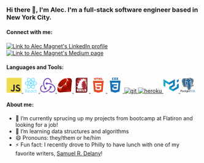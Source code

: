 ### Hi there 👋, I'm Alec. I'm a full-stack software engineer based in New York City. 

#### Connect with me: 

<a href="https://www.linkedin.com/in/alec-magnet/" target="_blank"><img align="center" src="https://raw.githubusercontent.com/rahuldkjain/github-profile-readme-generator/master/src/images/icons/Social/linked-in-alt.svg" alt="Link to Alec Magnet's LinkedIn profile" height="30" width="40" /></a>
<a href="https://medium.com/@alecmagnet" target="_blank"><img align="center" src="https://raw.githubusercontent.com/rahuldkjain/github-profile-readme-generator/master/src/images/icons/Social/medium.svg" alt="Link to Alec Magnet's Medium page" height="30" width="40" /></a>
</p>

#### Languages and Tools:

<a href="https://developer.mozilla.org/en-US/docs/Web/JavaScript" target="_blank"> <img src="https://raw.githubusercontent.com/devicons/devicon/master/icons/javascript/javascript-original.svg" alt="Javascript" width="40" height="40"/> </a> 
<a href="https://reactjs.org/" target="_blank"> <img src="https://raw.githubusercontent.com/devicons/devicon/master/icons/react/react-original-wordmark.svg" alt="React" width="40" height="40"/> </a> 
<a href="https://reactjs.org/" target="_blank"> <img src="https://raw.githubusercontent.com/devicons/devicon/master/icons/redux/redux-original.svg" alt="Redux" width="40" height="40"/> </a> 
<a href="https://www.ruby-lang.org/en/" target="_blank"> <img src="https://raw.githubusercontent.com/devicons/devicon/master/icons/ruby/ruby-original.svg" alt="Ruby" width="40" height="40"/> </a> 
<a href="https://rubyonrails.org" target="_blank"> <img src="https://raw.githubusercontent.com/devicons/devicon/master/icons/rails/rails-original-wordmark.svg" alt="Rails" width="40" height="40"/> </a> 
<a href="https://www.w3.org/html/" target="_blank"> <img src="https://raw.githubusercontent.com/devicons/devicon/master/icons/html5/html5-plain-wordmark.svg" alt="HTML5" width="40" height="40"/> </a>
<a href="https://www.w3schools.com/css/" target="_blank" > <img src="https://raw.githubusercontent.com/devicons/devicon/master/icons/css3/css3-plain-wordmark.svg" alt="CSS3" width="40" height="40"/> </a>
<a href="https://git-scm.com/" target="_blank"> <img src="https://www.vectorlogo.zone/logos/git-scm/git-scm-icon.svg" alt="git" width="40" height="40"/> </a> 
<a href="https://heroku.com" target="_blank"> <img src="https://www.vectorlogo.zone/logos/heroku/heroku-icon.svg" alt="heroku" width="40" height="40"/> </a> 
<a href="https://mui.com/" target="_blank" > <img src="https://raw.githubusercontent.com/devicons/devicon/master/icons/materialui/materialui-original.svg" alt="MUI" width="40" height="40"/> </a> 
<a href="https://www.postgresql.org" target="_blank"> <img src="https://raw.githubusercontent.com/devicons/devicon/master/icons/postgresql/postgresql-original-wordmark.svg" alt="postgresql" width="40" height="40"/> </a> 

#### About me:

- 🔭 I’m currently sprucing up my projects from bootcamp at Flatiron and looking for a job! 
- 🌱 I’m learning data structures and algorithms
- 😄 Pronouns: they/them or he/him
- ⚡ Fun fact: I recently drove to Philly to have lunch with one of my favorite writers, [Samuel R. Delany](https://ibb.co/mcJ90dQ")! 
<!--
**alecmagnet/alecmagnet** is a ✨ _special_ ✨ repository because its `README.md` (this file) appears on your GitHub profile.

Here are some ideas to get you started:

- 🔭 I’m currently working on sprucing up my projects from bootcamp at Flatiron and finding a job! 
- 🌱 I’m currently learning data structures and basic algorithms. 
- 👯 I’m looking to collaborate on ...
- 🤔 I’m looking for help with ...
- 💬 Ask me about ...
- 📫 How to reach me: ...
- 😄 Pronouns: ...
- ⚡ Fun fact: ...
-->
